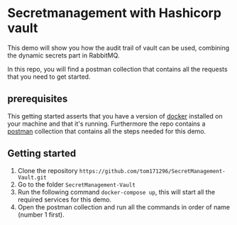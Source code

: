 # Secretmanagement with Hashicorp vault
This demo will show you how the audit trail of vault can be used, combining the dynamic secrets part in RabbitMQ.

In this repo, you will find a postman collection that contains all the requests that you need to get started.

## prerequisites
This getting started asserts that you have a version of [docker](https://www.docker.com/) installed on your machine and that it's running. Furthermore the repo contains a [postman]() collection that contains all the steps needed for this demo.  

## Getting started


1. Clone the repository `https://github.com/tom171296/SecretManagement-Vault.git`
2. Go to the folder `SecretManagement-Vault`
3. Run the following command `docker-compose up`, this will start all the required services for this demo.
4. Open the postman collection and run all the commands in order of name (number 1 first).